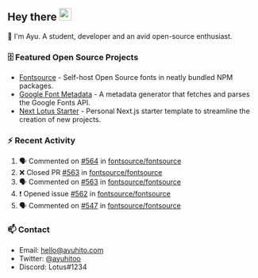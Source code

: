 ## Hey there <img src="https://media.giphy.com/media/hvRJCLFzcasrR4ia7z/giphy.gif" width="25" height="25">

📝 I'm Ayu. A student, developer and an avid open-source enthusiast.

### 🗄 Featured Open Source Projects

- [Fontsource](https://github.com/fontsource/fontsource) - Self-host Open Source fonts in neatly bundled NPM packages.
- [Google Font Metadata](https://github.com/fontsource/google-font-metadata) - A metadata generator that fetches and parses the Google Fonts API.
- [Next Lotus Starter](https://github.com/DecliningLotus/next-lotus-starter) - Personal Next.js starter template to streamline the creation of new projects.

### ⚡ Recent Activity

<!--START_SECTION:activity-->

1. 🗣 Commented on [#564](https://github.com/fontsource/fontsource/issues/564) in [fontsource/fontsource](https://github.com/fontsource/fontsource)
2. ❌ Closed PR [#563](https://github.com/fontsource/fontsource/pull/563) in [fontsource/fontsource](https://github.com/fontsource/fontsource)
3. 🗣 Commented on [#563](https://github.com/fontsource/fontsource/issues/563) in [fontsource/fontsource](https://github.com/fontsource/fontsource)
4. ❗️ Opened issue [#562](https://github.com/fontsource/fontsource/issues/562) in [fontsource/fontsource](https://github.com/fontsource/fontsource)
5. 🗣 Commented on [#547](https://github.com/fontsource/fontsource/issues/547) in [fontsource/fontsource](https://github.com/fontsource/fontsource)
<!--END_SECTION:activity-->

### 📫 Contact

- Email: hello@ayuhito.com
- Twitter: [@ayuhitoo](https://twitter.com/ayuhitoo)
- Discord: Lotus#1234
